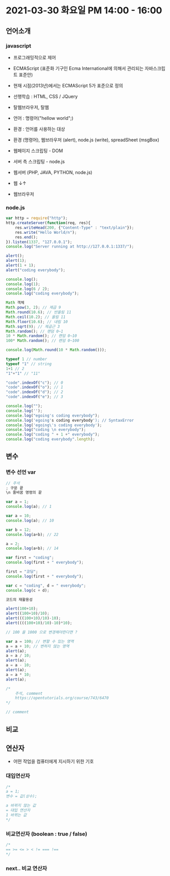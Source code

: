 # 2021-03-30 화요일 PM 14:00 - 16:00

## 언어소개

### javascript

- 프로그래밍적으로 제어
- ECMAScript (표준화 기구인 Ecma International에 의해서 관리되는 자바스크립트 표준안)
- 현재 시점(2013년)에서는 ECMAScript 5가 표준으로 정의
- 선행학습 : HTML, CSS / JQuery
- 탈웹브라우저, 탈웹

- 언어 : 명령어("hellow world";)
- 환경 : 언어를 사용하는 대상
- 환경 (명령어), 웹브라우저 (alert), node.js (write), spreadSheet (msgBox)

- 웹페이지 스크립팅 - DOM
- 서버 측 스크립팅 - node.js

- 웹서버 (PHP, JAVA, PYTHON, node.js)
- 웹 ↓↑
- 웹브라우저

### node.js

```javascript
var http = require("http");
http.createServer(function(req, res){
    res.writeHead(200, {"Content-Type" : "text/plain"});
    res.write("Hello World/n");
    res.end();
}).listen(1337, "127.0.0.1");
console.log("Server running at http://127.0.0.1:1337/");

alert();
alert(1);
alert(1 + 1);
alert("coding everybody");

console.log();
console.log(1);
console.log(6 / 2);
console.log("coding everybody");

Math 객체
Math.pow(3, 2); // 제곱 9
Math.round(10.6); // 반올림 11
Math.ceil(10.2); // 올림 11
Math.floor(10.6); // 내림 10
Math.sqrt(9); // 제곱근 3
Math.random(); // 랜덤 0~1
10 * Math.random(); // 랜덤 0~10
100* Math.random(); // 랜덤 0~100

console.log(Math.round(10 * Math.random()));

typeof 1 // number
typeof "1" // string
1+1 // 2
"1"+"1" // "11"

"code".indexOf("c"); // 0
"code".indexOf("o"); // 1
"code".indexOf("d"); // 2
"code".indexOf("e"); // 3

console.log("");
console.log('');
console.log("egoing's coding everybody");
console.log('egoing's coding everybody'); // SyntaxError
console.log('egoing\'s coding everybody');
console.log("coding \n everybody");
console.log("coding " + 1 +" everybody");
console.log("coding everybody".length);
```

## 변수

### 변수 선언 var

```javascript
// 주석
; 구문 끝
\n 줄바꿈 명령의 끝

var a = 1;
console.log(a); // 1

var a = 10;
console.log(a); // 10

var b = 12;
console.log(a+b); // 22

a = 2;
console.log(a+b); // 14

var first = "coding";
console.log(first + " everybody");

first = "코딩";
console.log(first + " everybody");

var c = "coding", d = " everybody";
console.log(c + d);

코드의 재활용성

alert(100+10);
alert((100+10)/10);
alert(((100+10)/10)-10);
alert((((100+10)/10)-10)*10);

// 100 을 1000 으로 변경해야한다면 ?

var a = 100; // 변할 수 있는 영역
a = a + 10; // 변하지 않는 영역
alert(a);
a = a / 10;
alert(a);
a = a - 10;
alert(a);
a = a * 10;
alert(a);

/* 
    주석, comment
    https://opentutorials.org/course/743/6470
*/

// comment
```

## 비교

## 연산자

- 어떤 작업을 컴퓨터에게 지시하기 위한 기호

### 대입연산자

```javascript
/*
a = 1;
변수 = 값(상수);

a 바뀌지 않는 값
= 대입 연산자
1 바뀌는 값
*/
```

### 비교연산자 (boolean : true / false)

```javascript
/*
== >= <= > < != === !==
*/
```

### next.. 비교 연산자